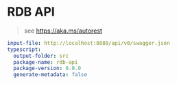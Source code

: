 # RDB API
> see https://aka.ms/autorest

``` yaml
input-file: http://localhost:8080/api/v0/swagger.json
typescript:
  output-folder: src
  package-name: rdb-api
  package-version: 0.0.0
  generate-metadata: false
```

